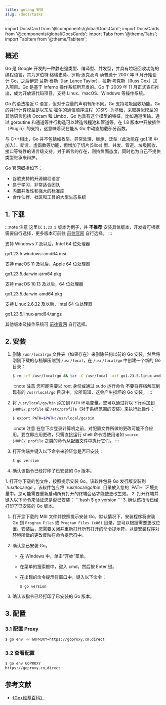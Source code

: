 ```yaml
---
title: golang 安装
slug: /docs/tasks
---
```


import DocsCard from '@components/global/DocsCard';
import DocsCards from '@components/global/DocsCards';
import Tabs from '@theme/Tabs';
import TabItem from '@theme/TabItem';

## 概述

Go 是 Google 开发的一种静态强类型、编译型、并发型，并具有垃圾回收功能的编程语言，其为罗伯特·格瑞史莫、罗勃·派克及肯·汤普逊于 2007 年 9 月开始设计 Go，之后伊恩·兰斯·泰勒（Ian Lance Taylor）、拉斯·考克斯（Russ Cox）加入项目。Go 是基于 Inferno 操作系统所开发的。Go 于 2009 年 11 月正式宣布推出，成为开放源代码项目，支持 Linux、macOS、Windows 等操作系统。

Go 的语法接近 C 语言，但对于变量的声明有所不同。Go 支持垃圾回收功能。Go 的并行计算模型是以东尼·霍尔的通信顺序进程（CSP）为基础，采取类似模型的其他语言包括 Occam 和 Limbo，Go 也具有这个模型的特征，比如通道传输。通过 goroutine 和通道等并行构造可以建造线程池和管道等。在 1.8 版本中开放插件（Plugin）的支持，这意味着现在能从 Go 中动态加载部分函数。

与 C++相比，Go 并不包括如枚举、异常处理、继承、泛型（此功能在 go1.18 中加入）、断言、虚函数等功能，但增加了切片(Slice) 型、并发、管道、垃圾回收、接口等特性的语言级支持。对于断言的存在，则持负面态度，同时也为自己不提供类型继承来辩护。

Go 官网概括如下：

- 谷歌支持的开源编程语言
- 易于学习，非常适合团队
- 内置并发性和强大的标准库
- 合作伙伴、社区和工具的大型生态系统

## 1. 下载

:::note 注意
这里以 `1.23.5` 版本为例子，并 **不推荐** 安装具体版本，开发者可根据需要自行选择，更多版本可前往 [前往官网](https://go.dev/dl/) 自行选择。
:::

<DocsCards>

<DocsCard
header="Microsoft Windows"
href="https://go.dev/dl/go1.23.5.windows-amd64.msi" >
<p>支持 Windows 7 及以后，Intel 64 位处理器</p>
<a>go1.23.5.windows-amd64.msi</a>
</DocsCard>

<DocsCard
header="Apple macOS（ARM64）"
href="https://go.dev/dl/go1.23.5.darwin-arm64.pkg" >
<p>支持 macOS 11 及以后，Apple 64 位处理器</p>
<a>go1.23.5.darwin-arm64.pkg</a>
</DocsCard>

<DocsCard
header="Apple macOS（x86-64）"
href="https://go.dev/dl/go1.23.5.darwin-amd64.pkg" >
<p>支持 macOS 10.13 及以后，64 位处理器</p>
<a>go1.23.5.darwin-amd64.pkg</a>
</DocsCard>

<DocsCard
header="Linux"
href="https://go.dev/dl/go1.23.5.linux-amd64.tar.gz" >
<p>支持 Linux 2.6.32 及以后，Intel 64 位处理器</p>
<a>go1.23.5.linux-amd64.tar.gz</a>
</DocsCard>

</DocsCards>

其他版本及操作系统可 [前往官网](https://go.dev/dl/) 自行选择。

## 2. 安装

<Tabs>
<TabItem value="linux" label="Linux" default>

1. 删除 `/usr/local/go` 文件夹（如果存在）来删除任何以前的 Go 安装，然后将刚刚下载的存档解压缩到 `/usr/local`，在 `/usr/local/go` 中创建一个新的 Go 目录：

    ```bash
    $ rm -rf /usr/local/go && tar -C /usr/local -xzf go1.23.5.linux-amd64.tar.gz
    ```

    :::note 注意
    您可能需要以 root 身份或通过 sudo 运行命令
    不要将存档解压到现有的 `/usr/local/go` 目录中。众所周知，这会产生损坏的 Go 安装。
    :::

2. 将 `/usr/local/go/bin` 添加到 `PATH` 环境变量。您可以通过将以下行添加到 `$HOME/.profile` 或 `/etc/profile`（对于系统范围的安装）来执行此操作：

    ```bash
    $ export PATH=$PATH:/usr/local/go/bin
    ```

    :::note 注意
    在您下次登录计算机之前，对配置文件所做的更改可能不会应用。要立即应用更改，只需直接运行 shell 命令或使用诸如 `source $HOME/.profile` 之类的命令从配置文件中执行它们。
    :::

3. 打开终端并键入以下命令来验证您是否已安装：

    ```bash
    $ go version
    ```

4. 确认该指令已经打印了已安装的 Go 版本。

</TabItem>
    <TabItem value="mac" label="Mac" default>
    1. 打开你下载的包文件，按照提示安装 Go。该软件包将 Go 发行版安装到 `/usr/local/go`。该软件包应将 `/usr/local/go/bin` 目录放入您的 `PATH` 环境变量中。您可能需要重新启动所有打开的终端会话才能使更改生效。
    2. 打开终端并键入以下命令来验证您是否已安装：
        ```bash
        $ go version
        ```
    3. 确认该指令已经打印了已安装的 Go 版本。
    </TabItem>

<TabItem value="windows" label="Windows" default>

1. 打开您下载的 MSI 文件并按照提示安装 Go。默认情况下，安装程序将安装 Go 到 `Program Files` 或 `Program Files (x86)` 目录。您可以根据需要更改位置。安装后，您需要关闭并重新打开所有打开的命令提示符，以便安装程序对环境所做的更改反映在命令提示符中。

2. 确认您已安装 Go。

    - 在 Windows 中，单击“开始”菜单。
    - 在菜单的搜索框中，键入 cmd，然后按 Enter 键。
    - 在出现的命令提示符窗口中，键入以下命令：

      ```bash
      $ go version
      ```

3. 确认该指令已经打印了已安装的 Go 版本。

</TabItem>
</Tabs>

## 3. 配置

### 3.1 配置 Proxy

```bash
$ go env -w GOPROXY=https://goproxy.cn,direct
```

### 3.2 查看配置

```bash
$ go env GOPROXY
https://goproxy.cn,direct
```

## 参考文献

- <a href="https://zh.wikipedia.org/zh-cn/Go" tagret="_blank">《Go•维基百科》</a>
